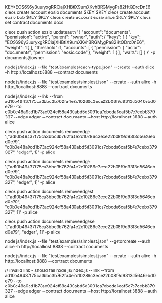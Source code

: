 
KEY=EOS696y3uuryxgRRCiajXHBtiX9umXKvhBRGMygPa82HtQDrcDnE6
cleos create account eosio documents $KEY $KEY
cleos create account eosio bob $KEY $KEY
cleos create account eosio alice $KEY $KEY
cleos set contract documents docs

cleos push action eosio updateauth '{
    "account": "documents",
    "permission": "active",
    "parent": "owner",
    "auth": {
        "keys": [
            {
                "key": "EOS696y3uuryxgRRCiajXHBtiX9umXKvhBRGMygPa82HtQDrcDnE6",
                "weight": 1
            }
        ],
        "threshold": 1,
        "accounts": [
            {
                "permission": {
                    "actor": "documents",
                    "permission": "eosio.code"
                },
                "weight": 1
            }
        ],
        "waits": []
    }
}' -p documents@owner

node js/index.js --file "test/examples/each-type.json" --create --auth alice -h http://localhost:8888 --contract documents

node js/index.js --file "test/examples/simplest.json" --create --auth alice -h http://localhost:8888 --contract documents

node js/index.js --link --from ad10b49437f75ca3bbc3b762fa4e2c10286c3ece22b08f9d9313d5646ebd0e79 --to c0b0e48a9cd1b73ac924cf58a430abd5d3091ca7cbcda6caf5b7e7cebb379327 --edge edger --contract documents --host http://localhost:8888 --auth alice 


cleos push action documents removeedge '["ad10b49437f75ca3bbc3b762fa4e2c10286c3ece22b08f9d9313d5646ebd0e79", "c0b0e48a9cd1b73ac924cf58a430abd5d3091ca7cbcda6caf5b7e7cebb379327", "edger", 1]' -p alice

cleos push action documents removeedge '["ad10b49437f75ca3bbc3b762fa4e2c10286c3ece22b08f9d9313d5646ebd0e79", "c0b0e48a9cd1b73ac924cf58a430abd5d3091ca7cbcda6caf5b7e7cebb379327", "edger", 1]' -p alice

cleos push action documents removeedgest '["ad10b49437f75ca3bbc3b762fa4e2c10286c3ece22b08f9d9313d5646ebd0e79", "c0b0e48a9cd1b73ac924cf58a430abd5d3091ca7cbcda6caf5b7e7cebb379327", 1]' -p alice

cleos push action documents removeedgese '["ad10b49437f75ca3bbc3b762fa4e2c10286c3ece22b08f9d9313d5646ebd0e79", "edger", 1]' -p alice


node js/index.js --file "test/examples/simplest.json" --getorcreate --auth alice -h http://localhost:8888 --contract documents

node js/index.js --file "test/examples/simplest.json" --create --auth alice -h http://localhost:8888 --contract documents


// invalid link - should fail
node js/index.js --link --from ad10b49437f75ca3bbc3b762fa4e2c10286c3ece22b08f9d9313d5646ebd0e79 --to c0b0e48a9cd1b73ac924cf58a430abd5d3091ca7cbcda6caf5c7e7cebb379327 --edge edger --contract documents --host http://localhost:8888 --auth alice 